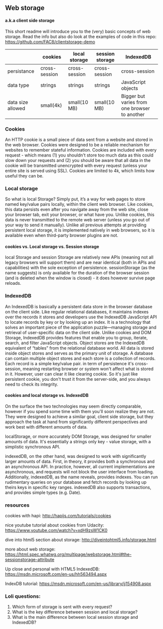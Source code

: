 ## Web storage
#### a.k.a client side storage

This short readme will introduce you to the (very) basic concepts of web storage. Read the info but also do look at the examples of code in this repo: https://github.com/FAC8/clientstorage-demo


|           | cookies | local storage | session storage | IndexedDB
------------ |------------ | ------------- | ------------ | ------------
persistance  | cross-session | cross-session  | cross-session | cross-session
data type    | strings | strings | strings | JavaScript objects
data size allowed | small(4k) | small(10 MB) | small(10 MB) | Bigger but varies from one browser to another


### Cookies
An HTTP cookie is a small piece of data sent from a website and stored in the web browser. Cookies were designed to be a reliable mechanism for websites to remember stateful information.
Cookies are included with every request - which means (1) you shouldn't store too much data as this could slow down your requests and (2) you should be aware that all data in the cookie will be transmitted unencrypted with every request (unless your entire site is served using SSL).
Cookies are limited to 4k, which limits how useful they can be.

### Local storage

So what is local Storage? Simply put, it’s a way for web pages to store named key/value pairs locally, within the client web browser. Like cookies, this data persists even after you navigate away from the web site, close your browser tab, exit your browser, or what have you. Unlike cookies, this data is never transmitted to the remote web server (unless you go out of your way to send it manually). Unlike all previous attempts at providing persistent local storage, it is implemented natively in web browsers, so it is available even when third-party browser plugins are not.

#### cookies vs. Local storage vs. Session storage
local Storage and session Storage are relatively new APIs (meaning not all legacy browsers will support them) and are near identical (both in APIs and capabilities) with the sole exception of persistence. sessionStorage (as the name suggests) is only available for the duration of the browser session (and is deleted when the window is closed) - it does however survive page reloads.

### IndexedDB
An IndexedDB is basically a persistent data store in the browser database on the client side. Like regular relational databases, it maintains indexes over the records it stores and developers use the IndexedDB JavaScript API to locate records by key or by looking up an index.
It is a technology that solves an important piece of the application puzzle—managing storage and retrieval of user-specific data on the client side.
Unlike cookies and DOM Storage, IndexedDB provides features that enable you to group, iterate, search, and filter JavaScript objects.
Object stores are the IndexedDB equivalent of “tables” from the relational database world. All data is stored inside object stores and serves as the primary unit of storage.
A database can contain multiple object stores and each store is a collection of records.  Each record is a simple key/value pair.
in term of persistence it's cross-session, meaning restarting browser or system won't affect what is stored in it. However, user can clear it like clearing cookie. So it's just like persistent cookie, you don't trust it from the server-side, and you always need to check its integrity.


#### cookies and local storage vs. IndexedDB
On the surface the two technologies may seem directly comparable, however if you spend some time with them you'll soon realize they are not. They were designed to achieve a similar goal, client side storage, but they approach the task at hand from significantly different perspectives and work best with different amounts of data.

localStorage, or more accurately DOM Storage, was designed for smaller amounts of data. It's essentially a strings only key - value storage, with a simplistic synchronous API.

indexedDB, on the other hand, was designed to work with significantly larger amounts of data. First, in theory, it provides both a synchronous and an asynchronous API. In practice, however, all current implementations are asynchronous, and requests will not block the user interface from loading. Additionally, indexedDB, as the name reveals, provides indexes. You can run rudimentary queries on your database and fetch records by looking up theirs keys in specific key ranges. indexedDB also supports transactions, and provides simple types (e.g. Date).


### resources
cookies with hapi: http://hapijs.com/tutorials/cookies

nice youtube tutorial about cookies from Udacity:
https://www.youtube.com/watch?v=xdH9zsW1CK0

dive into html5 section about storage:
http://diveintohtml5.info/storage.html

more about web storage:
https://html.spec.whatwg.org/multipage/webstorage.html#the-sessionstorage-attribute

Up close and personal with HTML5 IndexedDB:
https://msdn.microsoft.com/en-us/hh563494.aspx

IndexDB tutorial:
https://msdn.microsoft.com/en-us/library/jj154908.aspx

### Loli questions:
1. Which form of storage is sent with every request?
2. What is the key difference between session and local storage?
3. What is the main difference between local session storage and IndexedDB?

